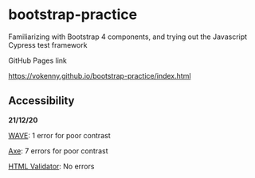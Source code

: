 # bootstrap-practice
Familiarizing with Bootstrap 4 components, and trying out the Javascript Cypress test framework

GitHub Pages link

https://vokenny.github.io/bootstrap-practice/index.html

## Accessibility
<b>21/12/20</b>

[WAVE](https://wave.webaim.org/): 1 error for poor contrast

[Axe](https://www.deque.com/axe/): 7 errors for poor contrast

[HTML Validator](https://addons.mozilla.org/en-US/firefox/addon/html-validator/): No errors
